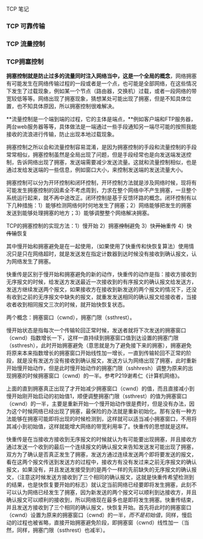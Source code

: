  TCP 笔记

### TCP 可靠传输



### TCP 流量控制



### TCP拥塞控制

**拥塞控制就是防止过多的流量同时注入网络当中，这是一个全局的概念**，网络拥塞有可能发生在网络传输过程的一段或者是一个点，也可能是全部网络，在这些情况下发生了过载现象，例如某一个节点（路由器，交换机）过载，或者一段网络的带宽较低等等。网络出现了拥塞现象，猜想某处可能出现了拥塞，但是不知具体位置，也不知具体原因，所以拥塞控制很难解决。

**流量控制是一个端到端的过程，它的主体是端点，**例如客户端和FTP服务器，两台web服务器等等，具体做法是一端通过一些手段通知另一端尽可能的按照我能接收的流浪进行传输，防止出现本地过载现象。

拥塞控制之所以会和流量控制容易混淆，是因为拥塞控制的手段和流量控制的手段常常相似，拥塞控制虽然是全局出现了问题，但是手段经常也是向发送端发送控制，告诉网络出现了拥塞，发送端需要减少发送流量。这就和流量控制相似，也是通过发给发送端的一些信息，例如窗口大小，来控制发送端的发送流量大小。

拥塞控制可以分为开环控制和闭环控制，开环控制方法就是涉及网络时候，现将有可能发生拥塞控制的因素全不考虑周到，力求在整个网络中不产生拥塞，一旦整个系统运行起来，就不再中途改正。闭环控制是基于反馈环路的概念。闭环控制有以下几种措施：1）能够检测网络何时何地发生了拥塞；2）网络能够把发生的拥塞发送到能够处理拥塞的地方；3）能够调整整个网络解决拥塞。

TCP的拥塞控制的实现方法：1）慢开始  2）拥塞~~控制~~避免 3）快~~开始~~重传 4）快~~传输~~恢复

其中慢开始和拥塞避免是在一起使用，（如果使用了快重传和快恢复算法）使用情况只是只在网络超时，就是发送发在指定计数器到达时候没有接收到确认报文，认为网络发生了拥塞。

快重传是区别于慢开始和拥塞避免的新的动作，快重传的动作是指：接收方接收到无序报文的时候，给发送方发送最近一次接收到的有序报文的确认报文给发送方，发送方继续发送两个报文，如果接收方在接收到新发送的两个报文的情况下，还没有收到之前的无序报文中缺失的报文，就重发发送相同的确认报文给接收者，当接收者收到相同报文三次的时候，就开始快恢复状态。	

两个概念：拥塞窗口（cwnd），拥塞门限（ssthrest）。

慢开始状态是指每次一个传输轮回正常时候，发送者就将下次发送的拥塞窗口（cwnd）指数增长一下，这样一直持续到拥塞窗口值到达设置的拥塞门限（ssthresh），此时开始拥塞避免（意思就是为了避免接下来的拥塞），拥塞避免将原来本来指数增长的拥塞窗口开始线性加一增长，一直到传输轮回不正常的阶段，就是没有发送方没有接收到确认报文，发送方认为网络出现了拥塞，此时重新开始慢开始动作，但是此时慢开始动作的拥塞门限（sshhresh）调整为原来的出现拥塞的时候拥塞窗口（cwnd）的一半。参考P219谢希仁《计算机网络》。

上面的直到拥塞真正出现了才开始减少拥塞窗口（cwnd）的值，而且直接减小到慢开始刚开始启动的初始值1，顺便调整拥塞门限（ssthrest）的值为拥塞窗口（cwnd）的一半，主要是重新开始一个慢开始动作很是费时，但是没有办法，因为这个时候网络已经出现了拥塞，最保险的办法就是重新初始化。那有没有一种方法能够在拥塞可能即将出现的时候检测到，这样就可以适当减小拥塞窗口，不用将其减小到初始值，这样就能增大网络的带宽利用率了。快重传的思想就是这样。

快重传是在当接收方接收到无序报文的时候就认为有可能要出现拥塞，并且接收方通过发送一个收到的最后一个连续报文的确认报文来告知发送发可能出现了拥塞，双方为了确认是否真正发生了拥塞，发送方通过连续发送两个即将要发送的报文，看在这两个报文传送到发送方的过程中，接收方有没有发过来之前无序报文的确认报文，如果没有，并且发送发接受到的是两个一样的先前缺失的无序报文的确认报文，（注意这时候发送方接收到了三个相同的确认报文，这就是快重传希望检测到的结果，也是快恢复要开始的标志）就认定当前网络已经要即将发生拥塞，此刻不可以认为网络已经发生了拥塞，因为新发送的两个报文可以顺利到达接收方，并且确认报文可以顺利的接收到，所以网络现在最多也是即将发生拥塞。快重传结束，并且发送方接收到了三个相同的确认报文，快恢复开始。首先将此时的拥塞窗口（cwnd）设置为原来的拥塞窗口（cwnd）的一半，*而不是初始值*，同样，慢启动的过程也被省略，直接开始拥塞避免阶段，即拥塞窗（cwnd）线性加一（当然，同样，拥塞门限（ssthrest）也减半）。



